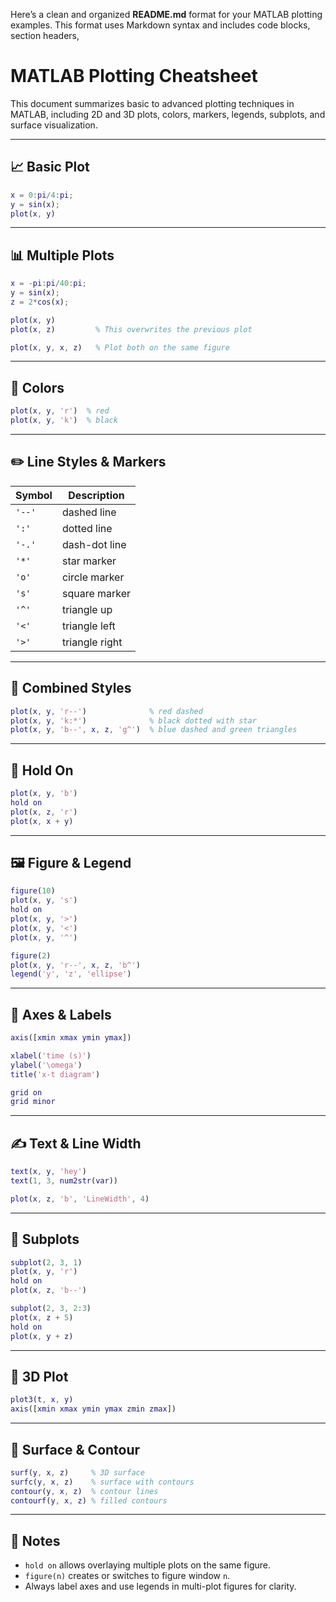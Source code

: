 Here’s a clean and organized **README.md** format for your MATLAB plotting examples. This format uses Markdown syntax and includes code blocks, section headers, 
# MATLAB Plotting Cheatsheet

This document summarizes basic to advanced plotting techniques in MATLAB, including 2D and 3D plots, colors, markers, legends, subplots, and surface visualization.

---

## 📈 Basic Plot

```matlab
x = 0:pi/4:pi;
y = sin(x);
plot(x, y)
```

---

## 📊 Multiple Plots

```matlab
x = -pi:pi/40:pi;
y = sin(x);
z = 2*cos(x);

plot(x, y)
plot(x, z)         % This overwrites the previous plot

plot(x, y, x, z)   % Plot both on the same figure
```

---

## 🎨 Colors

```matlab
plot(x, y, 'r')  % red
plot(x, y, 'k')  % black
```

---

## ✏️ Line Styles & Markers

| Symbol | Description    |
| ------ | -------------- |
| `'--'` | dashed line    |
| `':'`  | dotted line    |
| `'-.'` | dash-dot line  |
| `'*'`  | star marker    |
| `'o'`  | circle marker  |
| `'s'`  | square marker  |
| `'^'`  | triangle up    |
| `'<'`  | triangle left  |
| `'>'`  | triangle right |

---

## 🔗 Combined Styles

```matlab
plot(x, y, 'r--')              % red dashed
plot(x, y, 'k:*')              % black dotted with star
plot(x, y, 'b--', x, z, 'g^')  % blue dashed and green triangles
```

---

## 🛑 Hold On

```matlab
plot(x, y, 'b')
hold on
plot(x, z, 'r')
plot(x, x + y)
```

---

## 🖼️ Figure & Legend

```matlab
figure(10)
plot(x, y, 's')
hold on
plot(x, y, '>')
plot(x, y, '<')
plot(x, y, '^')

figure(2)
plot(x, y, 'r--', x, z, 'b^')
legend('y', 'z', 'ellipse')
```

---

## 📏 Axes & Labels

```matlab
axis([xmin xmax ymin ymax])

xlabel('time (s)')
ylabel('\omega')
title('x-t diagram')

grid on
grid minor
```

---

## ✍️ Text & Line Width

```matlab
text(x, y, 'hey')
text(1, 3, num2str(var))

plot(x, z, 'b', 'LineWidth', 4)
```

---

## 🧱 Subplots

```matlab
subplot(2, 3, 1)
plot(x, y, 'r')
hold on
plot(x, z, 'b--')

subplot(2, 3, 2:3)
plot(x, z + 5)
hold on
plot(x, y + z)
```

---

## 🧩 3D Plot

```matlab
plot3(t, x, y)
axis([xmin xmax ymin ymax zmin zmax])
```

---

## 🌄 Surface & Contour

```matlab
surf(y, x, z)     % 3D surface
surfc(y, x, z)    % surface with contours
contour(y, x, z)  % contour lines
contourf(y, x, z) % filled contours
```

---

## 📌 Notes

* `hold on` allows overlaying multiple plots on the same figure.
* `figure(n)` creates or switches to figure window `n`.
* Always label axes and use legends in multi-plot figures for clarity.
